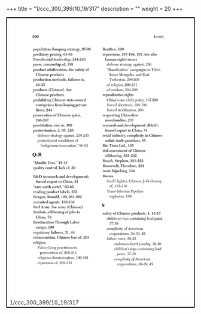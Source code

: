 +++
title = "1/ccc_300_399/10_19/317"
description = ""
weight = 20
+++

<table style="border:2px solid black;max-width:800px;max-height:800px;" 
><tr><td><img class="center-fit-jpg"
src="/jpg_/out_jpg_dbc_317.jpg"  >1/ccc_300_399/10_19/317</img></td></tr></table>
